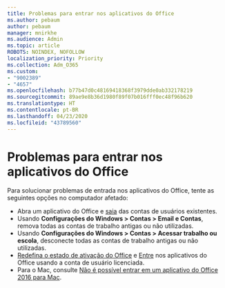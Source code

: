 ```yaml
---
title: Problemas para entrar nos aplicativos do Office
ms.author: pebaum
author: pebaum
manager: mnirkhe
ms.audience: Admin
ms.topic: article
ROBOTS: NOINDEX, NOFOLLOW
localization_priority: Priority
ms.collection: Adm_O365
ms.custom:
- "9002389"
- "4657"
ms.openlocfilehash: b77b47d0c48169418368f3979dde0ab332178219
ms.sourcegitcommit: 89ae9e8b36d1980f89f07b016fff0ec48f96b620
ms.translationtype: HT
ms.contentlocale: pt-BR
ms.lasthandoff: 04/23/2020
ms.locfileid: "43789560"
---
```

# <a name="issues-signing-into-office-apps"></a>Problemas para entrar nos aplicativos do Office

Para solucionar problemas de entrada nos aplicativos do Office, tente as seguintes opções no computador afetado:

- Abra um aplicativo do Office e [saia](https://go.microsoft.com/fwlink/?linkid=2114082) das contas de usuários existentes.
- Usando **Configurações do Windows > Contas > Email e Contas**, remova todas as contas de trabalho antigas ou não utilizadas.
- Usando **Configurações do Windows > Contas > Acessar trabalho ou escola**, desconecte todas as contas de trabalho antigas ou não utilizadas.
- [Redefina o estado de ativação do Office](https://docs.microsoft.com/office365/troubleshoot/activation/reset-office-365-proplus-activation-state) e [Entre](https://support.office.com/article/sign-in-to-office-b9582171-fd1f-4284-9846-bdd72bb28426) nos aplicativos do Office usando a conta de usuário licenciada.
- Para o Mac, consulte [Não é possível entrar em um aplicativo do Office 2016 para Mac](https://docs.microsoft.com/office365/troubleshoot/authentication/sign-in-to-office-2016-for-mac-fail).
